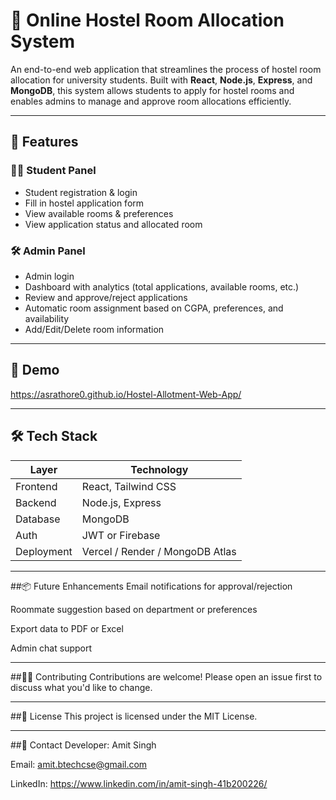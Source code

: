 # 🏨 Online Hostel Room Allocation System

An end-to-end web application that streamlines the process of hostel room allocation for university students. Built with **React**, **Node.js**, **Express**, and **MongoDB**, this system allows students to apply for hostel rooms and enables admins to manage and approve room allocations efficiently.

---

## 🚀 Features

### 👩‍🎓 Student Panel
- Student registration & login
- Fill in hostel application form
- View available rooms & preferences
- View application status and allocated room

### 🛠️ Admin Panel
- Admin login
- Dashboard with analytics (total applications, available rooms, etc.)
- Review and approve/reject applications
- Automatic room assignment based on CGPA, preferences, and availability
- Add/Edit/Delete room information

---

## 📸 Demo

https://asrathore0.github.io/Hostel-Allotment-Web-App/

---

## 🛠️ Tech Stack

| Layer       | Technology        |
|-------------|-------------------|
| Frontend    | React, Tailwind CSS |
| Backend     | Node.js, Express  |
| Database    | MongoDB           |
| Auth        | JWT or Firebase   |
| Deployment  | Vercel / Render / MongoDB Atlas |

---

##📦 Future Enhancements
Email notifications for approval/rejection

Roommate suggestion based on department or preferences

Export data to PDF or Excel

Admin chat support

---

##🧑‍💻 Contributing
Contributions are welcome! Please open an issue first to discuss what you'd like to change.

---

##📜 License
This project is licensed under the MIT License.

---

##📧 Contact
Developer: Amit Singh

Email: amit.btechcse@gmail.com

LinkedIn: https://www.linkedin.com/in/amit-singh-41b200226/

